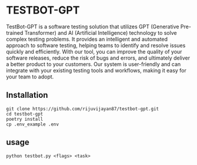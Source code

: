 # TESTBOT-GPT

TestBot-GPT is a software testing solution that utilizes GPT (Generative Pre-trained Transformer) and AI (Artificial Intelligence) technology to solve complex testing problems. It provides an intelligent and automated approach to software testing, helping teams to identify and resolve issues quickly and efficiently. With our tool, you can improve the quality of your software releases, reduce the risk of bugs and errors, and ultimately deliver a better product to your customers. Our system is user-friendly and can integrate with your existing testing tools and workflows, making it easy for your team to adopt.

## Installation

```
git clone https://github.com/rijuvijayan87/testbot-gpt.git
cd testbot-gpt
poetry install
cp .env_example .env
```

## usage

```
python testbot.py <flags> <task>
```
